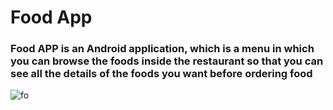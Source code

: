 # Food App

### Food APP is an Android application, which is a menu in which you can browse the foods inside the restaurant so that you can see all the details of the foods you want before ordering food

![fo](https://user-images.githubusercontent.com/70061912/93709536-304bb200-fb3f-11ea-9ea3-c061fc2eb1dd.gif)
